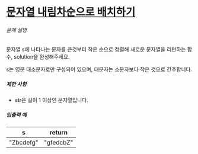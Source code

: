 # [문자열 내림차순으로 배치하기](https://school.programmers.co.kr/learn/courses/30/lessons/12917)


###### 문제 설명


문자열 s에 나타나는 문자를 큰것부터 작은 순으로 정렬해 새로운 문자열을 리턴하는 함수, solution을 완성해주세요.  

s는 영문 대소문자로만 구성되어 있으며, 대문자는 소문자보다 작은 것으로 간주합니다.


##### 제한 사항


* str은 길이 1 이상인 문자열입니다.


##### 입출력 예




| s | return |
| --- | --- |
| "Zbcdefg" | "gfedcbZ" |


